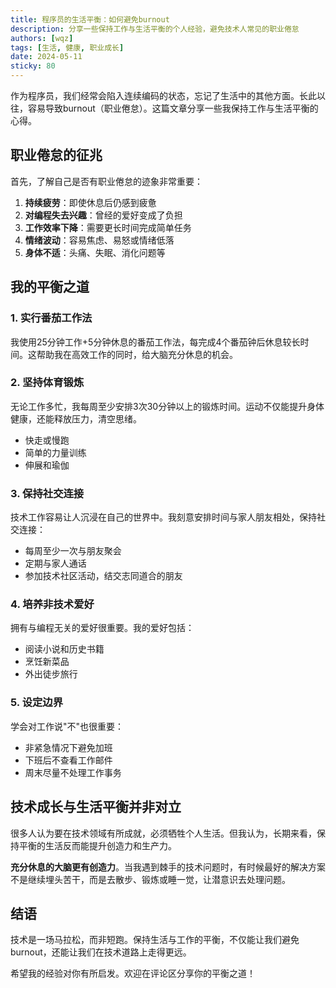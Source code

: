 ```yaml
---
title: 程序员的生活平衡：如何避免burnout
description: 分享一些保持工作与生活平衡的个人经验，避免技术人常见的职业倦怠
authors: [wqz]
tags: [生活, 健康, 职业成长]
date: 2024-05-11
sticky: 80
---
```


作为程序员，我们经常会陷入连续编码的状态，忘记了生活中的其他方面。长此以往，容易导致burnout（职业倦怠）。这篇文章分享一些我保持工作与生活平衡的心得。

<!-- truncate -->

## 职业倦怠的征兆

首先，了解自己是否有职业倦怠的迹象非常重要：

1. **持续疲劳**：即使休息后仍感到疲惫
2. **对编程失去兴趣**：曾经的爱好变成了负担
3. **工作效率下降**：需要更长时间完成简单任务
4. **情绪波动**：容易焦虑、易怒或情绪低落
5. **身体不适**：头痛、失眠、消化问题等

## 我的平衡之道

### 1. 实行番茄工作法

我使用25分钟工作+5分钟休息的番茄工作法，每完成4个番茄钟后休息较长时间。这帮助我在高效工作的同时，给大脑充分休息的机会。

### 2. 坚持体育锻炼

无论工作多忙，我每周至少安排3次30分钟以上的锻炼时间。运动不仅能提升身体健康，还能释放压力，清空思绪。

- 快走或慢跑
- 简单的力量训练
- 伸展和瑜伽

### 3. 保持社交连接

技术工作容易让人沉浸在自己的世界中。我刻意安排时间与家人朋友相处，保持社交连接：

- 每周至少一次与朋友聚会
- 定期与家人通话
- 参加技术社区活动，结交志同道合的朋友

### 4. 培养非技术爱好

拥有与编程无关的爱好很重要。我的爱好包括：

- 阅读小说和历史书籍
- 烹饪新菜品
- 外出徒步旅行

### 5. 设定边界

学会对工作说"不"也很重要：

- 非紧急情况下避免加班
- 下班后不查看工作邮件
- 周末尽量不处理工作事务

## 技术成长与生活平衡并非对立

很多人认为要在技术领域有所成就，必须牺牲个人生活。但我认为，长期来看，保持平衡的生活反而能提升创造力和生产力。

**充分休息的大脑更有创造力**。当我遇到棘手的技术问题时，有时候最好的解决方案不是继续埋头苦干，而是去散步、锻炼或睡一觉，让潜意识去处理问题。

## 结语

技术是一场马拉松，而非短跑。保持生活与工作的平衡，不仅能让我们避免burnout，还能让我们在技术道路上走得更远。

希望我的经验对你有所启发。欢迎在评论区分享你的平衡之道！ 